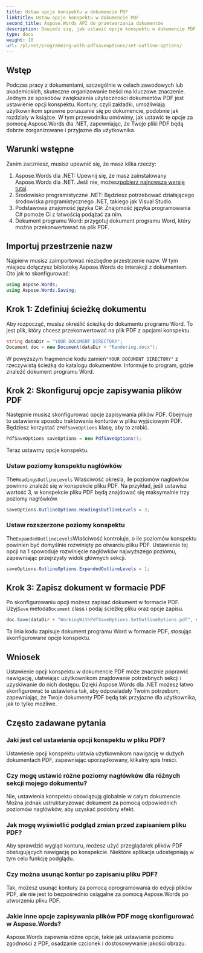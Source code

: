 ```yaml
---
title: Ustaw opcje konspektu w dokumencie PDF
linktitle: Ustaw opcje konspektu w dokumencie PDF
second_title: Aspose.Words API do przetwarzania dokumentów
description: Dowiedz się, jak ustawić opcje konspektu w dokumencie PDF za pomocą Aspose.Words dla .NET. Ulepsz nawigację w plikach PDF, konfigurując poziomy nagłówków i rozwinięte kontury.
type: docs
weight: 10
url: /pl/net/programming-with-pdfsaveoptions/set-outline-options/
---
```

## Wstęp

Podczas pracy z dokumentami, szczególnie w celach zawodowych lub akademickich, skuteczne organizowanie treści ma kluczowe znaczenie. Jednym ze sposobów zwiększenia użyteczności dokumentów PDF jest ustawienie opcji konspektu. Kontury, czyli zakładki, umożliwiają użytkownikom sprawne poruszanie się po dokumencie, podobnie jak rozdziały w książce. W tym przewodniku omówimy, jak ustawić te opcje za pomocą Aspose.Words dla .NET, zapewniając, że Twoje pliki PDF będą dobrze zorganizowane i przyjazne dla użytkownika.

## Warunki wstępne

Zanim zaczniesz, musisz upewnić się, że masz kilka rzeczy:

1.  Aspose.Words dla .NET: Upewnij się, że masz zainstalowany Aspose.Words dla .NET. Jeśli nie, możesz[pobierz najnowszą wersję tutaj](https://releases.aspose.com/words/net/).
2. Środowisko programistyczne .NET: Będziesz potrzebować działającego środowiska programistycznego .NET, takiego jak Visual Studio.
3. Podstawowa znajomość języka C#: Znajomość języka programowania C# pomoże Ci z łatwością podążać za nim.
4. Dokument programu Word: przygotuj dokument programu Word, który można przekonwertować na plik PDF.

## Importuj przestrzenie nazw

Najpierw musisz zaimportować niezbędne przestrzenie nazw. W tym miejscu dołączysz bibliotekę Aspose.Words do interakcji z dokumentem. Oto jak to skonfigurować:

```csharp
using Aspose.Words;
using Aspose.Words.Saving;
```

## Krok 1: Zdefiniuj ścieżkę dokumentu

Aby rozpocząć, musisz określić ścieżkę do dokumentu programu Word. To jest plik, który chcesz przekonwertować na plik PDF z opcjami konspektu. 

```csharp
string dataDir = "YOUR DOCUMENT DIRECTORY";
Document doc = new Document(dataDir + "Rendering.docx");
```

 W powyższym fragmencie kodu zamień`"YOUR DOCUMENT DIRECTORY"` z rzeczywistą ścieżką do katalogu dokumentów. Informuje to program, gdzie znaleźć dokument programu Word.

## Krok 2: Skonfiguruj opcje zapisywania plików PDF

 Następnie musisz skonfigurować opcje zapisywania plików PDF. Obejmuje to ustawienie sposobu traktowania konturów w pliku wyjściowym PDF. Będziesz korzystać z`PdfSaveOptions` klasę, aby to zrobić.

```csharp
PdfSaveOptions saveOptions = new PdfSaveOptions();
```

Teraz ustawmy opcje konspektu. 

### Ustaw poziomy konspektu nagłówków

 The`HeadingsOutlineLevels` Właściwość określa, ile poziomów nagłówków powinno znaleźć się w konspekcie pliku PDF. Na przykład, jeśli ustawisz wartość 3, w konspekcie pliku PDF będą znajdować się maksymalnie trzy poziomy nagłówków.

```csharp
saveOptions.OutlineOptions.HeadingsOutlineLevels = 3;
```

### Ustaw rozszerzone poziomy konspektu

 The`ExpandedOutlineLevels`Właściwość kontroluje, o ile poziomów konspektu powinien być domyślnie rozwinięty po otwarciu pliku PDF. Ustawienie tej opcji na 1 spowoduje rozwinięcie nagłówków najwyższego poziomu, zapewniając przejrzysty widok głównych sekcji.

```csharp
saveOptions.OutlineOptions.ExpandedOutlineLevels = 1;
```

## Krok 3: Zapisz dokument w formacie PDF

 Po skonfigurowaniu opcji możesz zapisać dokument w formacie PDF. Użyj`Save` metoda`Document` class i podaj ścieżkę pliku oraz opcje zapisu.

```csharp
doc.Save(dataDir + "WorkingWithPdfSaveOptions.SetOutlineOptions.pdf", saveOptions);
```

Ta linia kodu zapisuje dokument programu Word w formacie PDF, stosując skonfigurowane opcje konspektu. 

## Wniosek

Ustawienie opcji konspektu w dokumencie PDF może znacznie poprawić nawigację, ułatwiając użytkownikom znajdowanie potrzebnych sekcji i uzyskiwanie do nich dostępu. Dzięki Aspose.Words dla .NET możesz łatwo skonfigurować te ustawienia tak, aby odpowiadały Twoim potrzebom, zapewniając, że Twoje dokumenty PDF będą tak przyjazne dla użytkownika, jak to tylko możliwe.

## Często zadawane pytania

### Jaki jest cel ustawiania opcji konspektu w pliku PDF?

Ustawienie opcji konspektu ułatwia użytkownikom nawigację w dużych dokumentach PDF, zapewniając uporządkowany, klikalny spis treści.

### Czy mogę ustawić różne poziomy nagłówków dla różnych sekcji mojego dokumentu?

Nie, ustawienia konspektu obowiązują globalnie w całym dokumencie. Można jednak ustrukturyzować dokument za pomocą odpowiednich poziomów nagłówków, aby uzyskać podobny efekt.

### Jak mogę wyświetlić podgląd zmian przed zapisaniem pliku PDF?

Aby sprawdzić wygląd konturu, możesz użyć przeglądarek plików PDF obsługujących nawigację po konspekcie. Niektóre aplikacje udostępniają w tym celu funkcję podglądu.

### Czy można usunąć kontur po zapisaniu pliku PDF?

Tak, możesz usunąć kontury za pomocą oprogramowania do edycji plików PDF, ale nie jest to bezpośrednio osiągalne za pomocą Aspose.Words po utworzeniu pliku PDF.

### Jakie inne opcje zapisywania plików PDF mogę skonfigurować w Aspose.Words?

Aspose.Words zapewnia różne opcje, takie jak ustawianie poziomu zgodności z PDF, osadzanie czcionek i dostosowywanie jakości obrazu.